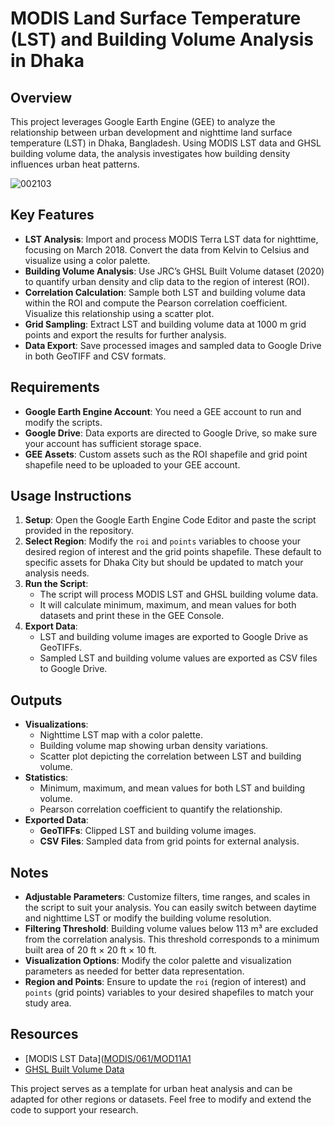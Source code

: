 # MODIS Land Surface Temperature (LST) and Building Volume Analysis in Dhaka

## Overview
This project leverages Google Earth Engine (GEE) to analyze the relationship between urban development and nighttime land surface temperature (LST) in Dhaka, Bangladesh. Using MODIS LST data and GHSL building volume data, the analysis investigates how building density influences urban heat patterns.

![002103](https://github.com/user-attachments/assets/fe678a25-3099-46a0-b0e7-db9557248b42)


## Key Features
- **LST Analysis**: Import and process MODIS Terra LST data for nighttime, focusing on March 2018. Convert the data from Kelvin to Celsius and visualize using a color palette.
- **Building Volume Analysis**: Use JRC’s GHSL Built Volume dataset (2020) to quantify urban density and clip data to the region of interest (ROI).
- **Correlation Calculation**: Sample both LST and building volume data within the ROI and compute the Pearson correlation coefficient. Visualize this relationship using a scatter plot.
- **Grid Sampling**: Extract LST and building volume data at 1000 m grid points and export the results for further analysis.
- **Data Export**: Save processed images and sampled data to Google Drive in both GeoTIFF and CSV formats.

## Requirements
- **Google Earth Engine Account**: You need a GEE account to run and modify the scripts.
- **Google Drive**: Data exports are directed to Google Drive, so make sure your account has sufficient storage space.
- **GEE Assets**: Custom assets such as the ROI shapefile and grid point shapefile need to be uploaded to your GEE account.

## Usage Instructions
1. **Setup**: Open the Google Earth Engine Code Editor and paste the script provided in the repository.
2. **Select Region**: Modify the `roi` and `points` variables to choose your desired region of interest and the grid points shapefile. These default to specific assets for Dhaka City but should be updated to match your analysis needs.
3. **Run the Script**:
   - The script will process MODIS LST and GHSL building volume data.
   - It will calculate minimum, maximum, and mean values for both datasets and print these in the GEE Console.
4. **Export Data**:
   - LST and building volume images are exported to Google Drive as GeoTIFFs.
   - Sampled LST and building volume values are exported as CSV files to Google Drive.

## Outputs
- **Visualizations**:
  - Nighttime LST map with a color palette.
  - Building volume map showing urban density variations.
  - Scatter plot depicting the correlation between LST and building volume.
- **Statistics**:
  - Minimum, maximum, and mean values for both LST and building volume.
  - Pearson correlation coefficient to quantify the relationship.
- **Exported Data**:
  - **GeoTIFFs**: Clipped LST and building volume images.
  - **CSV Files**: Sampled data from grid points for external analysis.

## Notes
- **Adjustable Parameters**: Customize filters, time ranges, and scales in the script to suit your analysis. You can easily switch between daytime and nighttime LST or modify the building volume resolution.
- **Filtering Threshold**: Building volume values below 113 m³ are excluded from the correlation analysis. This threshold corresponds to a minimum built area of 20 ft × 20 ft × 10 ft.
- **Visualization Options**: Modify the color palette and visualization parameters as needed for better data representation.
- **Region and Points**: Ensure to update the `roi` (region of interest) and `points` (grid points) variables to your desired shapefiles to match your study area.

## Resources
- [MODIS LST Data]([MODIS/061/MOD11A1](https://developers.google.com/earth-engine/datasets/catalog/MODIS_061_MOD11A1)
- [GHSL Built Volume Data](https://developers.google.com/earth-engine/datasets/catalog/JRC_GHSL_P2023A_GHS_BUILT_V)

This project serves as a template for urban heat analysis and can be adapted for other regions or datasets. Feel free to modify and extend the code to support your research.
